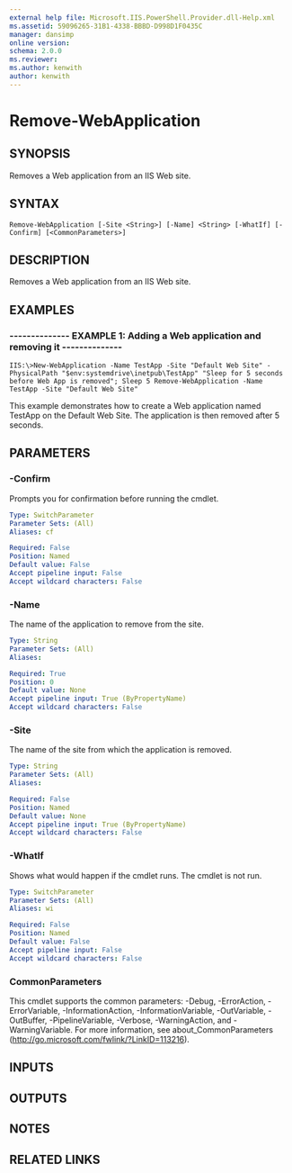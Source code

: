 ```yaml
---
external help file: Microsoft.IIS.PowerShell.Provider.dll-Help.xml
ms.assetid: 59096265-31B1-4338-BBBD-D998D1F0435C
manager: dansimp
online version: 
schema: 2.0.0
ms.reviewer:
ms.author: kenwith
author: kenwith
---
```


# Remove-WebApplication

## SYNOPSIS
Removes a Web application from an IIS Web site.

## SYNTAX

```
Remove-WebApplication [-Site <String>] [-Name] <String> [-WhatIf] [-Confirm] [<CommonParameters>]
```

## DESCRIPTION
Removes a Web application from an IIS Web site.

## EXAMPLES

### -------------- EXAMPLE 1: Adding a Web application and removing it --------------
```
IIS:\>New-WebApplication -Name TestApp -Site "Default Web Site" -PhysicalPath "$env:systemdrive\inetpub\TestApp" "Sleep for 5 seconds before Web App is removed"; Sleep 5 Remove-WebApplication -Name TestApp -Site "Default Web Site"
```

This example demonstrates how to create a Web application named TestApp on the Default Web Site.
The application is then removed after 5 seconds.

## PARAMETERS

### -Confirm
Prompts you for confirmation before running the cmdlet.

```yaml
Type: SwitchParameter
Parameter Sets: (All)
Aliases: cf

Required: False
Position: Named
Default value: False
Accept pipeline input: False
Accept wildcard characters: False
```

### -Name
The name of the application to remove from the site.

```yaml
Type: String
Parameter Sets: (All)
Aliases: 

Required: True
Position: 0
Default value: None
Accept pipeline input: True (ByPropertyName)
Accept wildcard characters: False
```

### -Site
The name of the site from which the application is removed.

```yaml
Type: String
Parameter Sets: (All)
Aliases: 

Required: False
Position: Named
Default value: None
Accept pipeline input: True (ByPropertyName)
Accept wildcard characters: False
```

### -WhatIf
Shows what would happen if the cmdlet runs.
The cmdlet is not run.

```yaml
Type: SwitchParameter
Parameter Sets: (All)
Aliases: wi

Required: False
Position: Named
Default value: False
Accept pipeline input: False
Accept wildcard characters: False
```

### CommonParameters
This cmdlet supports the common parameters: -Debug, -ErrorAction, -ErrorVariable, -InformationAction, -InformationVariable, -OutVariable, -OutBuffer, -PipelineVariable, -Verbose, -WarningAction, and -WarningVariable. For more information, see about_CommonParameters (http://go.microsoft.com/fwlink/?LinkID=113216).

## INPUTS

## OUTPUTS

## NOTES

## RELATED LINKS

